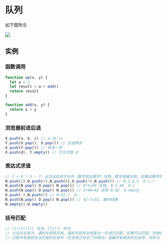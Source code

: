 # 队列

如下图所示

![](https://camo.githubusercontent.com/464c4087d283619fe8e8c77cf5805e45faa54ca9/68747470733a2f2f75706c6f61642e77696b696d656469612e6f72672f77696b6970656469612f636f6d6d6f6e732f622f62342f4c69666f5f737461636b2e706e67)

## 实例

### 函数调用

```js
function op(x, y) {
  let a = 2
  let result = a + add()
  return result
}

function add(x, y) {
  return x + y
}

```

### 浏览器前进后退

```js
X.push(a, b, c) // a->b->c
Y.push(X.pop(), X.pop()) // 后退两步
X.push(Y.pop()) // 前进一步
X.push(d), Y.empty() // 打开页面 d
```

### 表达式求值

```js
// 2 + 8 * 5 - 7，从左往右依次分开（数字和运算符）压栈，数字直接压栈，如果运算符优先级不高于栈顶运算符，运算符出一位，数字出两位，进行运算，结果压栈，依次类推。
N.push(2),O.push(+),N.push(8),O.push(*),N.push(5) // N:2,8,5  O:+,*
N.push(N.pop() O.pop() N.pop()) // 8*5=40 压栈, N:2,40  O:+
N.push(N.pop() O.pop() N.pop()) // 2+40=42 压栈 N:42  O:empty
O.push(-),N.push(7) // N:42,7  O:-
N.push(N.pop() O.pop() N.pop()) // 42-7=35, 最终结果
N.empty(),O.empty()
```

### 括号匹配

```js
// [{()}([])] 合法，{[}()] 非法
// 从左往右依次，遇到左括号压栈，遇到右括号从栈里出一位进行匹配，如果可以匹配，则继续进行
// 过程中若遇到无法匹配的右括号（包含栈已经空了的情况）或最终有剩余的左括号，则非法


```